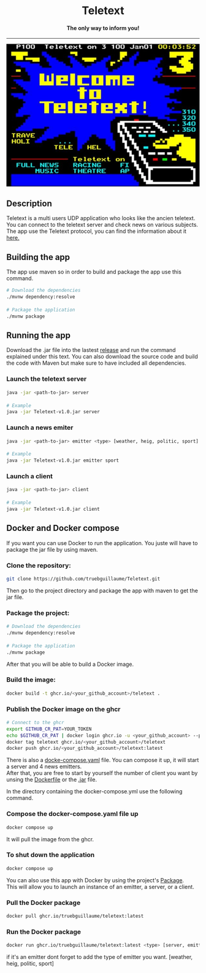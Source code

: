 <div align="center">
<h1 align="center">Teletext</h1>
<h4>The only way to inform you!</h4>
<hr>
<img src="docs/teletext.jpg" width="600" alt="Logo"/>
</div>

## Description
Teletext is a multi users UDP application who looks like the ancien teletext. You can connect to the teletext server and check news on various subjects. The app use the Teletext protocol, you can find the information about it [here.](/docs/PROTOCOL.md)


## Building the app
The app use maven  so in order to build and package the app use this command.

```sh
# Download the dependencies
./mvnw dependency:resolve

# Package the application
./mvnw package
```

## Running the app
Download the .jar file into the lastest [release]() and run the command explained under this text. 
You can also download the source code and build the code with Maven but make sure to have included all dependencies.

### Launch the teletext server

```sh
java -jar <path-to-jar> server

# Example
java -jar Teletext-v1.0.jar server
```
### Launch a news emiter 

```sh
java -jar <path-to-jar> emitter <type> [weather, heig, politic, sport]

# Example
java -jar Teletext-v1.0.jar emitter sport
```

### Launch a client

```sh
java -jar <path-to-jar> client

# Example
java -jar Teletext-v1.0.jar client
```


## Docker and Docker compose
If you want you can use Docker to run the application. You juste will have to package the jar file by using maven.

### Clone the repository: 
```sh
git clone https://github.com/truebguillaume/Teletext.git
```

Then go to the project directory and package the app with maven to get the jar file.


### Package the project: 
```sh
# Download the dependencies
./mvnw dependency:resolve

# Package the application
./mvnw package
```

After that you will be able to build a Docker image.

### Build the image: 
```sh
docker build -t ghcr.io/<your_github_account>/teletext .
```

### Publish the Docker image on the ghcr

```sh
# Connect to the ghcr
export GITHUB_CR_PAT=YOUR_TOKEN
echo $GITHUB_CR_PAT | docker login ghcr.io -u <your_github_account> --password-stdin
docker tag teletext ghcr.io/<your_github_account>/teletext
docker push ghcr.io/<your_github_account>/teletext:latest
```

    
There is also a [docke-compose.yaml]() file. You can compose it up, it will start a server and 4 news emitters.   
After that, you are free to start by yourself the number of client you want by unsing the [Dockerfile]() or the [.jar]() file.   

In the directory containing the docker-compose.yml use the following command.

### Compose the docker-compose.yaml file up
```sh
docker compose up
```

It will pull the image from the ghcr.


### To shut down the application
```sh
docker compose up
```

You can also use this app with Docker by using the project's [Package]().   
This will allow you to launch an instance of an emitter, a server, or a client.   

### Pull the Docker package
```sh
docker pull ghcr.io/truebguillaume/teletext:latest
```

### Run the Docker package
```sh
docker run ghcr.io/truebguillaume/teletext:latest <type> [server, emitter, client]
```
if it's an emitter dont forget to add the type of emitter you want. [weather, heig, politic, sport]



